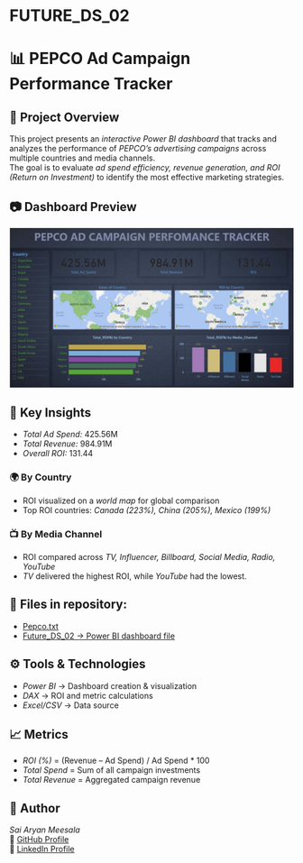 # FUTURE_DS_02
# 📊 PEPCO Ad Campaign Performance Tracker
## 📌 Project Overview
This project presents an *interactive Power BI dashboard* that tracks and analyzes the performance of *PEPCO’s advertising campaigns* across multiple countries and media channels.  
The goal is to evaluate *ad spend efficiency, revenue generation, and ROI (Return on Investment)* to identify the most effective marketing strategies.
## 📷 Dashboard Preview
![Dashboard Image](https://github.com/SaiAryan07/FUTURE_DS_02/blob/main/Dashboard.png)  

## 🔑 Key Insights
- *Total Ad Spend:* 425.56M  
- *Total Revenue:* 984.91M  
- *Overall ROI:* 131.44  
### 🌍 By Country
- ROI visualized on a *world map* for global comparison  
- Top ROI countries: *Canada (223%), China (205%), Mexico (199%)*
### 📺 By Media Channel
- ROI compared across *TV, Influencer, Billboard, Social Media, Radio, YouTube*  
- *TV* delivered the highest ROI, while *YouTube* had the lowest.  
##  📁 Files in repository:  
- [Pepco.txt](https://github.com/SaiAryan07/FUTURE_DS_02/blob/main/PEPCO.txt) 
- [Future_DS_02 → Power BI dashboard file](https://github.com/SaiAryan07/FUTURE_DS_02/blob/main/FUTURE_DS_02.pbix)
## ⚙ Tools & Technologies
- *Power BI* → Dashboard creation & visualization  
- *DAX* → ROI and metric calculations  
- *Excel/CSV* → Data source  
## 📈 Metrics
- *ROI (%)* = (Revenue – Ad Spend) / Ad Spend * 100  
- *Total Spend* = Sum of all campaign investments  
- *Total Revenue* = Aggregated campaign revenue  
## 👤 Author
*Sai Aryan Meesala*  
🔗 [GitHub Profile](https://github.com/SaiAryan07)  
🔗 [LinkedIn Profile](https://www.linkedin.com/in/sai-aryan-meesala-0545602b5?utm_source=share&utm_campaign=share_via&utm_content=profile&utm_medium=android_app)  


